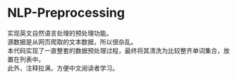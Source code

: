 # NLP-Preprocessing
实现英文自然语言处理的预处理功能。  
源数据是从网页爬取的文本数据，所以很杂乱。  
本代码实现了一直整套的数据预处理过程，最终将其清洗为比较整齐单词集合，放置在列表中。  
此外，注释拉满，方便中文阅读者学习。  
